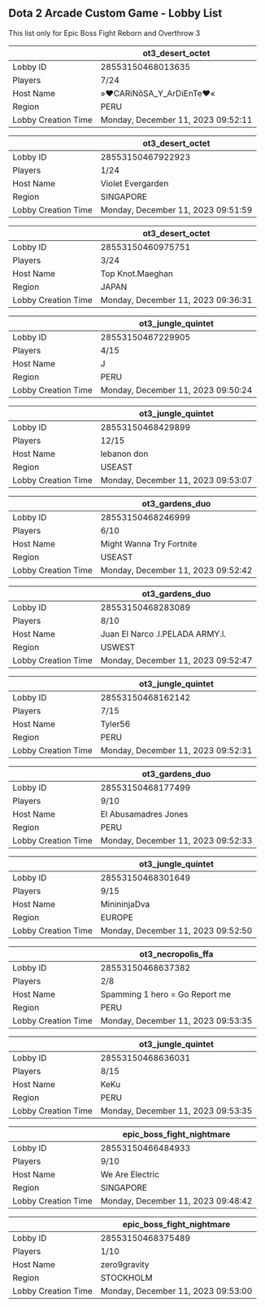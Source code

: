 ## Dota 2 Arcade Custom Game - Lobby List

This list only for Epic Boss Fight Reborn and Overthrow 3

|  | ot3_desert_octet |
| ------ | ------ |
| Lobby ID | 28553150468013635 |
| Players | 7/24 |
| Host Name | »♥CARiNôSA_Y_ArDiEnTe♥« |
| Region | PERU |
| Lobby Creation Time | Monday, December 11, 2023 09:52:11 |


|  | ot3_desert_octet |
| ------ | ------ |
| Lobby ID | 28553150467922923 |
| Players | 1/24 |
| Host Name | Violet Evergarden |
| Region | SINGAPORE |
| Lobby Creation Time | Monday, December 11, 2023 09:51:59 |


|  | ot3_desert_octet |
| ------ | ------ |
| Lobby ID | 28553150460975751 |
| Players | 3/24 |
| Host Name | Top Knot.Maeghan |
| Region | JAPAN |
| Lobby Creation Time | Monday, December 11, 2023 09:36:31 |


|  | ot3_jungle_quintet |
| ------ | ------ |
| Lobby ID | 28553150467229905 |
| Players | 4/15 |
| Host Name | J |
| Region | PERU |
| Lobby Creation Time | Monday, December 11, 2023 09:50:24 |


|  | ot3_jungle_quintet |
| ------ | ------ |
| Lobby ID | 28553150468429899 |
| Players | 12/15 |
| Host Name | lebanon don |
| Region | USEAST |
| Lobby Creation Time | Monday, December 11, 2023 09:53:07 |


|  | ot3_gardens_duo |
| ------ | ------ |
| Lobby ID | 28553150468246999 |
| Players | 6/10 |
| Host Name | Might Wanna Try Fortnite |
| Region | USEAST |
| Lobby Creation Time | Monday, December 11, 2023 09:52:42 |


|  | ot3_gardens_duo |
| ------ | ------ |
| Lobby ID | 28553150468283089 |
| Players | 8/10 |
| Host Name | Juan El Narco .l.PELADA ARMY.l. |
| Region | USWEST |
| Lobby Creation Time | Monday, December 11, 2023 09:52:47 |


|  | ot3_jungle_quintet |
| ------ | ------ |
| Lobby ID | 28553150468162142 |
| Players | 7/15 |
| Host Name | Tyler56 |
| Region | PERU |
| Lobby Creation Time | Monday, December 11, 2023 09:52:31 |


|  | ot3_gardens_duo |
| ------ | ------ |
| Lobby ID | 28553150468177499 |
| Players | 9/10 |
| Host Name | El Abusamadres Jones |
| Region | PERU |
| Lobby Creation Time | Monday, December 11, 2023 09:52:33 |


|  | ot3_jungle_quintet |
| ------ | ------ |
| Lobby ID | 28553150468301649 |
| Players | 9/15 |
| Host Name | MinininjaDva |
| Region | EUROPE |
| Lobby Creation Time | Monday, December 11, 2023 09:52:50 |


|  | ot3_necropolis_ffa |
| ------ | ------ |
| Lobby ID | 28553150468637382 |
| Players | 2/8 |
| Host Name | Spamming 1 hero = Go Report me |
| Region | PERU |
| Lobby Creation Time | Monday, December 11, 2023 09:53:35 |


|  | ot3_jungle_quintet |
| ------ | ------ |
| Lobby ID | 28553150468636031 |
| Players | 8/15 |
| Host Name | KeKu |
| Region | PERU |
| Lobby Creation Time | Monday, December 11, 2023 09:53:35 |


|  | epic_boss_fight_nightmare |
| ------ | ------ |
| Lobby ID | 28553150466484933 |
| Players | 9/10 |
| Host Name | We Are Electric |
| Region | SINGAPORE |
| Lobby Creation Time | Monday, December 11, 2023 09:48:42 |


|  | epic_boss_fight_nightmare |
| ------ | ------ |
| Lobby ID | 28553150468375489 |
| Players | 1/10 |
| Host Name | zero9gravity |
| Region | STOCKHOLM |
| Lobby Creation Time | Monday, December 11, 2023 09:53:00 |



